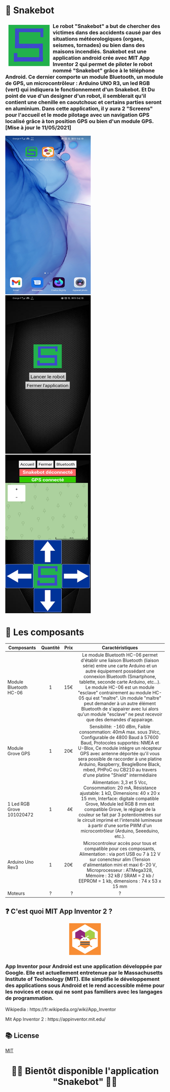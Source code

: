 # 🐍 Snakebot 
<img src="assets/icon.png" width="130" height="130" hspace="10" vspace="10" align="left">
<h3> Le robot "Snakebot" a but de chercher des victimes dans des accidents causé par des situations météorologiques (orgaes, seismes, tornades) ou bien dans des maisons incendiés.
Snakebot est une application android crée avec MIT App Inventor 2 qui permet de piloter le robot nommé "Snakebot" grâce à le téléphone Android. Ce dernier comporte un module Bluetooth, un module de GPS, un microcontrôleur : Arduino UNO R3, un led RGB (vert) qui indiquera le fonctionnement d'un Snakebot. 
Et Du point de vue d'un designer d'un robot, il semblerait qu'il contient une chenille en caoutchouc et certains parties seront en aluminium.
Dans cette application, il y aura 2 "Screens" pour l'accueil et le mode pilotage avec un navigation GPS localisé grâce à ton position GPS ou bien d'un module GPS.             [Mise à jour le 11/05/2021] </h3>

<p align "center">
<img src="assets/app.jpg" width="270" height="500"/>
<img src="assets/home.jpg" width="270" height="500"/>
<img src="assets/control with gps.jpg" width="270" height="500"/>
</p>

# 🔌 Les composants
| Composants        | Quantité           | Prix  | Caractéristiques        | 
| ------------- |:-------------:| -----:| :-----------------------:
| Module Bluetooth HC-06     | 1| 15€ | Le module Bluetooth HC-06 permet d'établir une liaison Bluetooth (liaison série) entre une carte Arduino et un autre équipement possédant une connexion Bluetooth (Smartphone, tablette, seconde carte Arduino, etc...). Le module HC-06 est un module "esclave" contrairement au module HC-05 qui est "maître". Un module "maître" peut demander à un autre élément Bluetooth de s'appairer avec lui alors qu'un module "esclave" ne peut recevoir que des demandes d'appairage.     |
| Module Grove GPS      | 1 |   20€ | Sensibilité: -160 dBm, Faible consommation: 40mA max. sous 3Vcc, Configurable de 4800 Baud à 57600 Baud, Protocoles supportés: NMEA et U-Blox, Ce module intègre un récepteur GPS avec antenne déportée qu'il vous sera possible de raccorder à une platine Arduino, Raspberry, BeagleBone Black, mbed, PHPoC ou CB210 au travers d'une platine "Shield" intermédiaire |
| 1 Led RGB Grove 101020472 | 1 |    4€ | Alimentation: 3,3 et 5 Vcc, Consommation: 20 mA, Résistance ajustable: 1 kΩ, Dimensions: 40 x 20 x 15 mm, Interface: digitale compatible Grove, Module led RGB 8 mm est compatible Grove, le réglage de la couleur se fait par 3 potentiomètres sur le circuit imprimé et l'intensité lumineuse à partir d'une sortie PWM d'un microcontrôleur (Arduino, Seeeduino, etc.).  |
| Arduino Uno Rev3 | 1 | 20€ | Microcontroleur accès pour tous et compatible pour ces composants, Alimentation : via port USB ou 7 à 12 V sur conencteur alim (Tension d'alimentation mini et maxi 6-20 V, Microprocesseur : ATMega328, Mémoire : 32 kB / SRAM = 2 kb / EEPROM = 1 kb, dimensions : 74 x 53 x 15 mm |
| Moteurs | ? | ? | ? | 
## ❓ C'est quoi MIT App Inventor 2 ?
<center>
<img src="assets/logoAppInventor_bokjby.png" width="100" height="100"/>
</center>


<h3> App Inventor pour Android est une application développée par Google. Elle est actuellement entretenue par le Massachusetts Institute of Technology (MIT).
Elle simplifie le développement des applications sous Android et le rend accessible même pour les novices et ceux qui ne sont pas familiers avec les langages de programmation. </h3>

<p> Wikipedia : https://fr.wikipedia.org/wiki/App_Inventor </p>
<p> Mit App Inventor 2 : https://appinventor.mit.edu/ </p>




## 📚 License
[MIT](https://choosealicense.com/licenses/mit/)


<h1> <center>🔴🚨 Bientôt disponible l'application "Snakebot" 🔴🚨</center> </h1>


